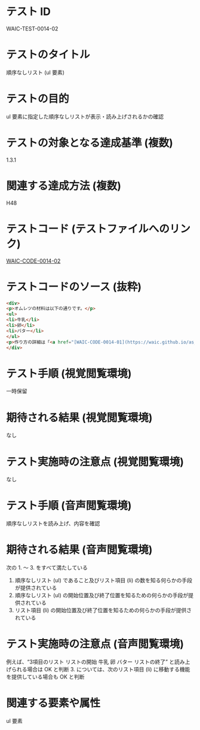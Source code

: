 

# テスト ID
WAIC-TEST-0014-02

# テストのタイトル
順序なしリスト (ul 要素)

# テストの目的
ul 要素に指定した順序なしリストが表示・読み上げされるかの確認

# テストの対象となる達成基準 (複数)
1.3.1

# 関連する達成方法 (複数)
H48

# テストコード (テストファイルへのリンク)
[WAIC-CODE-0014-02](https://waic.github.io/as_test/WAIC-CODE/WAIC-CODE-0014-02.html)

# テストコードのソース (抜粋)
```html
<div>
<p>オムレツの材料は以下の通りです。</p>
<ul>
<li>牛乳</li>
<li>卵</li>
<li>バター</li>
</ul>
<p>作り方の詳細は「<a href="[WAIC-CODE-0014-01](https://waic.github.io/as_test/WAIC-CODE/WAIC-CODE-0014-01.html).html">オムレツの作り方</a>」をご覧ください。</p>
</div>

```
# テスト手順 (視覚閲覧環境)
一時保留

# 期待される結果 (視覚閲覧環境)
なし

# テスト実施時の注意点 (視覚閲覧環境)
なし

# テスト手順 (音声閲覧環境)
順序なしリストを読み上げ、内容を確認

# 期待される結果 (音声閲覧環境)
次の 1. 〜 3. をすべて満たしている
1. 順序なしリスト (ul) であること及びリスト項目 (li) の数を知る何らかの手段が提供されている
2. 順序なしリスト (ul) の開始位置及び終了位置を知るための何らかの手段が提供されている
3. リスト項目 (li) の開始位置及び終了位置を知るための何らかの手段が提供されている

# テスト実施時の注意点 (音声閲覧環境)
例えば、“3項目のリスト リストの開始 牛乳 卵 バター リストの終了” と読み上げられる場合は OK と判断
3. については、次のリスト項目 (li) に移動する機能を提供している場合も OK と判断

# 関連する要素や属性
ul 要素


